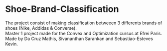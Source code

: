 # Shoe-Brand-Classification

The project consist of making classification betweeen 3 differents brands of shoes (Nike, Addidas & Converse).  
Master 1 project made for the Convex and Optimization cursus at Efrei Paris.  
Made by Da Cruz Mathis, Sivananthan Sarankan and Sebastiao-Esteves Kevin.  
